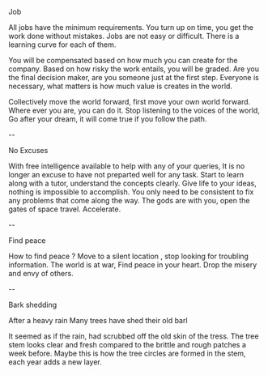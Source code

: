 Job

All jobs have the minimum requirements.
You turn up on time, you get the work done without mistakes.
Jobs are not easy or difficult. 
There is a learning curve for each of them.

You will be compensated based on how much you can create for the company.
Based on how risky the work entails, you will be graded.
Are you the final decision maker, are you someone just at the first step.
Everyone is necessary, what matters is how much value is creates in the world.

Collectively move the world forward, first move your own world forward. 
Where ever you are, you can do it. Stop listening to the voices of the world,
Go after your dream, it will come true if you follow the path.

--

No Excuses

With free intelligence available to help with any of your queries,
It is no longer an excuse to have not preparted well for any task.
Start to learn along with a tutor, understand the concepts clearly.
Give life to your ideas, nothing is impossible to accomplish.
You only need to be consistent to fix any problems that come along the way.
The gods are with you, open the gates of space travel.
Accelerate.

-- 

Find peace

How to find peace ?
Move to a silent location ,
stop looking for troubling information.
The world is at war, Find peace in your heart. Drop the misery and envy of others.


-- 

Bark shedding

After a heavy rain
Many trees have shed their old barl

It seemed as if the rain, had scrubbed off the old skin of the tress.
The tree stem looks clear and fresh compared to the brittle and rough patches a week before.
Maybe this is how the tree circles are formed in the stem, each year adds a new layer.